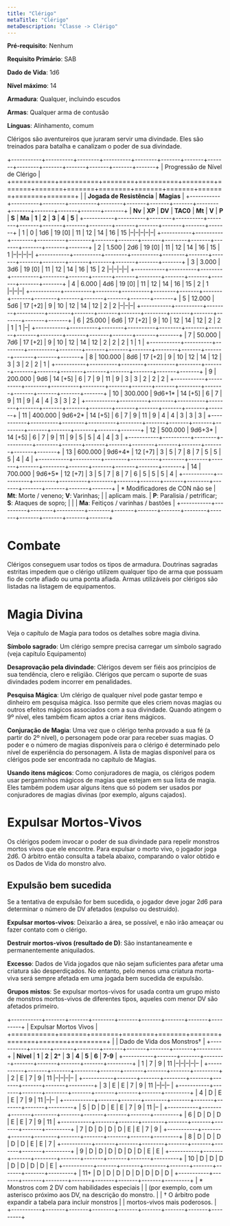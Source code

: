 ```yaml
---
title: "Clérigo"
metaTitle: "Clérigo"
metaDescription: "Classe -> Clérigo"
---
```


**Pré-requisito**: Nenhum

**Requisito Primário**: SAB

**Dado de Vida**: 1d6

**Nível máximo**: 14

**Armadura**: Qualquer, incluindo escudos

**Armas**: Qualquer arma de contusão

**Línguas**: Alinhamento, comum

Clérigos são aventureiros que juraram servir uma divindade. Eles são treinados para batalha e canalizam o poder de sua divindade.


+-----------+----------+--------+----------+--------+-------+-------+-------+--------+-------+-------+-------+-------+-------+
| Progressão de Nível de Clérigo                                                                                             |
+===========+==========+========+==========+========+=======+=======+=======+========+=======+=======+=======+=======+=======+
|                                          | **Jogada de Resistência**               | **Magias**                            |
+-----------+----------+--------+----------+--------+-------+-------+-------+--------+-------+-------+-------+-------+-------+
| **Nv**    | **XP**   | **DV** | **TAC0** | **Mt** | **V** | **P** | **S** | **Ma** | **1** | **2** | **3** | **4** | **5** | 
+-----------+----------+--------+----------+--------+-------+-------+-------+--------+-------+-------+-------+-------+-------+
| 1         | 0        | 1d6    | 19 [0]   | 11     | 12    | 14    | 16    | 15     |&ndash;|&ndash;|&ndash;|&ndash;|&ndash;|
+-----------+----------+--------+----------+--------+-------+-------+-------+--------+-------+-------+-------+-------+-------+
| 2         | 1.500    | 2d6    | 19 [0]   | 11     | 12    | 14    | 16    | 15     | 1     |&ndash;|&ndash;|&ndash;|&ndash;|
+-----------+----------+--------+----------+--------+-------+-------+-------+--------+-------+-------+-------+-------+-------+
| 3         | 3.000    | 3d6    | 19 [0]   | 11     | 12    | 14    | 16    | 15     | 2     |&ndash;|&ndash;|&ndash;|&ndash;|
+-----------+----------+--------+----------+--------+-------+-------+-------+--------+-------+-------+-------+-------+-------+
| 4         | 6.000    | 4d6    | 19 [0]   | 11     | 12    | 14    | 16    | 15     | 2     | 1     |&ndash;|&ndash;|&ndash;|
+-----------+----------+--------+----------+--------+-------+-------+-------+--------+-------+-------+-------+-------+-------+
| 5         | 12.000   | 5d6    | 17 [+2]  | 9      | 10    | 12    | 14    | 12     | 2     | 2     |&ndash;|&ndash;|&ndash;|
+-----------+----------+--------+----------+--------+-------+-------+-------+--------+-------+-------+-------+-------+-------+
| 6         | 25.000   | 6d6    | 17 [+2]  | 9      | 10    | 12    | 14    | 12     | 2     | 2     | 1     | 1     |&ndash;|
+-----------+----------+--------+----------+--------+-------+-------+-------+--------+-------+-------+-------+-------+-------+
| 7         | 50.000   | 7d6    | 17 [+2]  | 9      | 10    | 12    | 14    | 12     | 2     | 2     | 2     | 1     | 1     |
+-----------+----------+--------+----------+--------+-------+-------+-------+--------+-------+-------+-------+-------+-------+
| 8         | 100.000  | 8d6    | 17 [+2]  | 9      | 10    | 12    | 14    | 12     | 3     | 3     | 2     | 2     | 1     |
+-----------+----------+--------+----------+--------+-------+-------+-------+--------+-------+-------+-------+-------+-------+
| 9         | 200.000  | 9d6    | 14 [+5]  | 6      | 7     | 9     | 11    | 9      | 3     | 3     | 2     | 2     | 2     |
+-----------+----------+--------+----------+--------+-------+-------+-------+--------+-------+-------+-------+-------+-------+
| 10        | 300.000  | 9d6+1* | 14 [+5]  | 6      | 7     | 9     | 11    | 9      | 4     | 4     | 3     | 3     | 2     |
+-----------+----------+--------+----------+--------+-------+-------+-------+--------+-------+-------+-------+-------+-------+
| 11        | 400.000  | 9d6+2* | 14 [+5]  | 6      | 7     | 9     | 11    | 9      | 4     | 4     | 3     | 3     | 3     |
+-----------+----------+--------+----------+--------+-------+-------+-------+--------+-------+-------+-------+-------+-------+
| 12        | 500.000  | 9d6+3* | 14 [+5]  | 6      | 7     | 9     | 11    | 9      | 5     | 5     | 4     | 4     | 3     |
+-----------+----------+--------+----------+--------+-------+-------+-------+--------+-------+-------+-------+-------+-------+
| 13        | 600.000  | 9d6+4* | 12 [+7]  | 3      | 5     | 7     | 8     | 7      | 5     | 5     | 5     | 4     | 4     |
+-----------+----------+--------+----------+--------+-------+-------+-------+--------+-------+-------+-------+-------+-------+
| 14        | 700.000  | 9d6+5* | 12 [+7]  | 3      | 5     | 7     | 8     | 7      | 6     | 5     | 5     | 5     | 4     |
+-----------+----------+--------+----------+--------+-------+-------+-------+--------+-------+-------+-------+-------+-------+
| &ast; Modificadores de CON não se        | **Mt**: Morte / veneno; **V**: Varinhas;                                        |
| aplicam mais.                            | **P**: Paralisia / petrificar; **S**: Ataques de sopro;                         |
|                                          | **Ma**: Feitiços / varinhas / bastões                                           |
+-----------+----------+--------+----------+--------+-------+-------+-------+--------+-------+-------+-------+-------+-------+



# Combate
Clérigos conseguem usar todos os tipos de armadura. Doutrinas sagradas estritas impedem que o clérigo utilizem qualquer tipo de arma que possuam fio de corte afiado ou uma ponta afiada. Armas utilizáveis por clérigos são listadas na listagem de equipamentos.

# Magia Divina
Veja o capítulo de Magia para todos os detalhes sobre magia divina.

**Símbolo sagrado**: Um clérigo sempre precisa carregar um símbolo sagrado (veja capítulo Equipamento)

**Desaprovação pela divindade**: Clérigos devem ser fiéis aos princípios de sua tendência, clero e religião. Clérigos que percam o suporte de suas divindades podem incorrer em penalidades. 

**Pesquisa Mágica**: Um clérigo de qualquer nível pode gastar tempo e dinheiro em pesquisa mágica. Isso permite que eles criem novas magias ou outros efeitos mágicos associados com a sua divindade. Quando atingem o 9º nível, eles também ficam aptos a criar itens mágicos.

**Conjuração de Magia**: Uma vez que o clérigo tenha provado a sua fé (a partir do 2º nível), o personagem pode orar para receber suas magias. O poder e o número de magias disponíveis para o clérigo é determinado pelo nível de experiência do personagem. A lista de magias disponível para os clérigos pode ser encontrada no capítulo de Magias.

**Usando itens mágicos**: Como conjuradores de magia, os clérigos podem usar pergaminhos mágicos de magias que estejam em sua lista de magia. Eles também podem usar alguns itens que só podem ser usados por conjuradores de magias divinas (por exemplo, alguns cajados).

# Expulsar Mortos-Vivos
Os clérigos podem invocar o poder de sua divindade para repelir monstros mortos vivos que ele encontre. Para expulsar o morto vivo, o jogador joga 2d6. O árbitro então consulta a tabela abaixo, comparando o valor obtido e os Dados de Vida do monstro alvo.

## Expulsão bem sucedida
Se a tentativa de expulsão for bem sucedida, o jogador deve jogar 2d6 para determinar o número de DV afetados (expulso ou destruído).

**Expulsar mortos-vivos**: Deixarão a área, se possível, e não irão ameaçar ou fazer contato com o clérigo.

**Destruir mortos-vivos (resultado de D)**: São instantaneamente e permanentemente aniquilados.

**Excesso**: Dados de Vida jogados que não sejam suficientes para afetar uma criatura são desperdiçados. No entanto, pelo menos uma criatura morta-viva será sempre afetada em uma jogada bem sucedida de expulsão.

**Grupos mistos**: Se expulsar mortos-vivos for usada contra um grupo misto de monstros mortos-vivos de diferentes tipos, aqueles com menor DV são afetados primeiro.

+-----------+-------+-------+--------+-------+-------+-------+-------+---------+
| Expulsar Mortos Vivos                                                        |
+===========+=======+=======+========+=======+=======+=======+=======+=========+
|           | Dado de Vida dos Monstros†                                       |
+-----------+-------+-------+--------+-------+-------+-------+-------+---------+
| **Nível** | **1** | **2** | **2*** | **3** | **4** | **5** | **6** | **7-9** | 
+-----------+-------+-------+--------+-------+-------+-------+-------+---------+
| 1         | 7     | 9     | 11     |&ndash;|&ndash;|&ndash;|&ndash;|&ndash;  | 
+-----------+-------+-------+--------+-------+-------+-------+-------+---------+
| 2         | E     | 7     | 9      | 11    |&ndash;|&ndash;|&ndash;|&ndash;  | 
+-----------+-------+-------+--------+-------+-------+-------+-------+---------+
| 3         | E     | E     | 7      | 9     | 11    |&ndash;|&ndash;|&ndash;  | 
+-----------+-------+-------+--------+-------+-------+-------+-------+---------+
| 4         | D     | E     | E      | 7     | 9     | 11    |&ndash;|&ndash;  | 
+-----------+-------+-------+--------+-------+-------+-------+-------+---------+
| 5         | D     | D     | E      | E     | 7     | 9     | 11    |&ndash;  | 
+-----------+-------+-------+--------+-------+-------+-------+-------+---------+
| 6         | D     | D     | D      | E     | E     | 7     | 9     | 11      | 
+-----------+-------+-------+--------+-------+-------+-------+-------+---------+
| 7         | D     | D     | D      | D     | E     | E     | 7     | 9       | 
+-----------+-------+-------+--------+-------+-------+-------+-------+---------+
| 8         | D     | D     | D      | D     | D     | E     | E     | 7       | 
+-----------+-------+-------+--------+-------+-------+-------+-------+---------+
| 9         | D     | D     | D      | D     | D     | D     | E     | E       | 
+-----------+-------+-------+--------+-------+-------+-------+-------+---------+
| 10        | D     | D     | D      | D     | D     | D     | D     | E       | 
+-----------+-------+-------+--------+-------+-------+-------+-------+---------+
| 11+       | D     | D     | D      | D     | D     | D     | D     | D       | 
+-----------+-------+-------+--------+-------+-------+-------+-------+---------+
| &ast; Monstros com 2 DV com habilidades especiais                            |
| (por exemplo, com um asterisco próximo aos DV, na descrição do monstro.      |
| † O árbitro pode expandir a tabela para incluir monstros                     |
| mortos-vivos mais poderosos.                                                 |
+-----------+-------+-------+--------+-------+-------+-------+-------+---------+